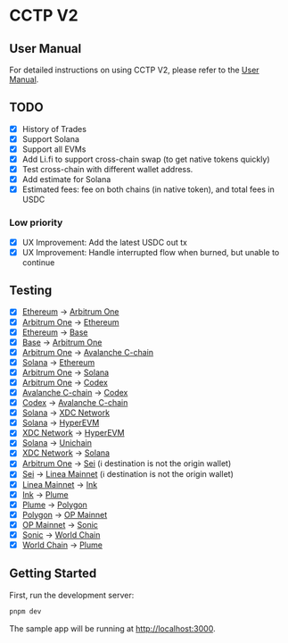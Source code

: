 # CCTP V2

## User Manual

For detailed instructions on using CCTP V2, please refer to the [User Manual](./USER_MANUAL.md).

## TODO

- [x] History of Trades
- [x] Support Solana
- [x] Support all EVMs
- [x] Add Li.fi to support cross-chain swap (to get native tokens quickly)
- [x] Test cross-chain with different wallet address.
- [x] Add estimate for Solana
- [x] Estimated fees: fee on both chains (in native token), and total fees in USDC

### Low priority

- [x] UX Improvement: Add the latest USDC out tx
- [x] UX Improvement: Handle interrupted flow when burned, but unable to continue

## Testing

- [x] [Ethereum](https://etherscan.io/tx/0x5e50464610d278bca8a964dfda03044748742604bff8d440a5270eb738a36aee) -> [Arbitrum One](https://arbiscan.io/tx/0x525bb17796a80c097df764064ce0059ec3e68f10792958a2527a623083cfc711)
- [x] [Arbitrum One](https://arbiscan.io/tx/0x0015acffe6f8e0c120bf56bdbd3a064ffdcad05ee731ad1a8b7b76c50cd862f4) -> [Ethereum](https://etherscan.io/tx/0x5b5d7509b8f9516759151028f7c2de1fb5ef475b2275d178e7eef08234d12625)
- [x] [Ethereum](https://etherscan.io/tx/0x6cb313683dbbb7ee60c92835143b9fb5eaf4a3ea7752025ea06e434c2d862154) -> [Base](https://basescan.org/tx/0x81d8574a2f15cbf8f81474ecd65d2a8b0c20f780dada74029717aac6057ada71)
- [x] [Base](https://etherscan.io/tx/0x96e82897a1e647912f22d694af2eb199771a665f285e2fc206b309446d822222) -> [Arbitrum One](https://arbiscan.io/tx/0x33e15db11a09f085e2e4edd4a30dd0070be263e333b02255a9e5d6621f3573e0)
- [x] [Arbitrum One](https://arbiscan.io/tx/0xe8d4963b303bcf013db1ca25a2b477a4e1e918c22a6b7beb67bc616e2a2ed331) -> [Avalanche C-chain](https://snowtrace.io/tx/0x691ece42a5a2c5f3abd14432566e953f8a698f93f2284229a7ffd1aa4f925538)
- [x] [Solana](https://solscan.io/tx/4R2towhLBA1ZeHrF91on42Zbbk4tVpG17Rs84dNKmtnJCSAFNNEFsyGFS4qFyuDvPiKDCTjKQ3Xf31s1gReacbK9) -> [Ethereum](https://etherscan.io/tx/0xc75c86866dcdaf036dc0c29cdc7a75f426d5883e483a778950275b8f09efbaee)
- [x] [Arbitrum One](https://arbiscan.io/tx/0xf268391db5671d5bc43c6c69d91cfe5b51dbb6583a78796e63493bccd6b80592) -> [Solana](https://solscan.io/tx/598Ateqej7eWpR9ndrdnbVY6ZSZWVoZqKSuLiVbjVhYsLnyUfwDcZA3tpMegMdeS9fnyH672PhTDuZi5QERhoHnc)
- [x] [Arbitrum One](https://arbiscan.io/tx/0xf08969b1e5b8df967f9495503b062bb0ca9bda210ed0e2d42c7fbd09156112bd) -> [Codex](https://explorer.codex.xyz/tx/0xf6a37dc84e2aeb286dc5c970d0ece7e4ecccc95c87cbbaf9b96c57cf5102929f)
- [x] [Avalanche C-chain](https://snowtrace.io/tx/0xfbae678dfd381dbc9073fda845227ef502f6819e99f8f431cdafe1534cd3b5a1) -> [Codex](https://explorer.codex.xyz/tx/0x76d2073a4852690dc7e6a08b9173b9bdc20414baaee215fa594624d5c1183088)
- [x] [Codex](https://explorer.codex.xyz/tx/0xbcacf0758cf52e24cf746bbb073b978cbdc7f5cc63fe2d65fe827a4626e5d3b9) -> [Avalanche C-chain](https://snowtrace.io/tx/0x00fa4f035d74435d9e4f90b6c1db9c7e81987555f98bcafef05f3578f407c086?chainid=43114)
- [x] [Solana](https://solscan.io/tx/3EKm4mPv9f5wXRHRgd6FmnJTsVFw3PuDz59Up7mcUJyAiyP1n5B4G27Z6u6dZrEbPZSMN28p8AmJLp6ikkBaWSiU) -> [XDC Network](https://xdcscan.com/tx/0xdcb5b531af46f787ae430c5e2b5b2f178e6b2e044df41c4c8d40be20445a6f96)
- [x] [Solana](https://solscan.io/tx/4d7WvDktAksFjCuVpx5SL7jX6Kq84G3kMN58S8AL1TPygXk19EAkAhcGwyF17NYw3yJ8JSLozLWiuUxVN33D6vX2) -> [HyperEVM](https://www.hyperscan.com//tx/0xb229422a308de76b19eb7148148d0fb4633be407217167fe0eba4574b39850e0)
- [x] [XDC Network](https://xdcscan.com/tx/0x721aa0cd02815c87abacac3700c538226bc5d9da239e96f96cda2ab0f7ea2e82) -> [HyperEVM](https://www.hyperscan.com//tx/0xf363dec94c706c24d3b08825e745c217ecbb628721c11019e723ee1cf01db875)
- [x] [Solana](https://solscan.io/tx/2LNqjhz67tKfg2oajTx7q3T2HvJHyFSyE7r62fMPBGzjUewQ32zhe2AD7fEArgedhD6gtuarW9zU2VMXLcr75E6r) -> [Unichain](https://uniscan.xyz/tx/0x88315ec25cdc0e10624e72e4132b79bf0ada4f957d2fad838b4cd44a14a4baea)
- [x] [XDC Network](https://xdcscan.com/tx/0x571e10241a8384e6f1537b71969c70a89dd99d23882b408e53da647b77848f81) -> [Solana](https://solscan.io/tx/3FNj1nsDFWRThkQ4JVvKrwasdd5V8YJ7aj6aV1ynQYHNJNxdkg5xS4qsJWwFf6XfUEVmyyM2P2NZVic5bdnRSKNy)
- [x] [Arbitrum One](https://arbiscan.io/tx/0xd0f49e0d13193fb91ee2c9ab5a42c71519dc1b3a84363e213f1b5f2934c51832) -> [Sei](https://seitrace.com/tx/0x3bf6ebe47e0635ede868806a2c94144ab2606d847235552ddf9b7760cf3db277) (ℹ️ destination is not the origin wallet)
- [x] [Sei](https://seitrace.com/tx/0x6ce19819699db1090b3502eed01244a506b1207fc55a6be8fb440c6e1fa011fc) -> [Linea Mainnet](https://lineascan.build/tx/0x88415f5b49f2f4c213cfd50afbd296bb028fb8880df1688d015f967a59a60e39) (ℹ️ destination is not the origin wallet)
- [x] [Linea Mainnet](https://lineascan.build/tx/0x80256167ff7193c49009e7ab4af27046a8ea5082f2d285546013fd42d0010631) -> [Ink](https://explorer.inkonchain.com/tx/0xf781960389401cc26defe3fcee4f06c3c938161a9db949fa3cef904b8ceea689)
- [x] [Ink](https://explorer.inkonchain.com/tx/0x433d5a46efc2944216dba70376e835fcd7d0a99f3b8a9cf52a865a3558bb13b8) -> [Plume](https://explorer.plume.org/tx/0xa8290d1e42c1ee2a4cec703de631ba969c553a5939ccbfb2ce9faa874f0507db)
- [x] [Plume](https://explorer.plume.org/tx/0xfe23bb1702943114b3ac56def5139aa85475ce57d78f82ff571c01f4040633ca) -> [Polygon](https://polygonscan.com/tx/0x3f3e3f2d36691d73b8c40cabe67e629c23f3fed4f5e01e08d4237cfd5f5664ff)
- [x] [Polygon](https://polygonscan.com/tx/0x3e21a0f71aa8d3a2ecc2434c7b643ce1f3f2eac4d1190d11a6c9ca026fb1877a) -> [OP Mainnet](https://optimistic.etherscan.io/tx/0x3b7cc5be8087a1334b5245b4b0068a03e9cf5d78cd5e99c5b6ab04d48f145651)
- [x] [OP Mainnet](https://optimistic.etherscan.io/tx/0x36510afdf1c06fdda0f3b44bafd2772d11a195f94a65eb09b34954ff01a05c12) -> [Sonic](https://sonicscan.org/tx/0xfbc76033021cd8f5223c7a3eaad63577c95e16f71cbce26b7a5c882967231254)
- [x] [Sonic](https://sonicscan.org/tx/0xf6ed409545f527621bd3d1dd4a80b2c1167bcfc6cc868a763ca174f080bb4098) -> [World Chain](https://worldscan.org/tx/0x99ea0cddf67d6ffd513d0f541f448c73812bbe84293496d4e357a946bc98b80c)
- [x] [World Chain](https://worldscan.org/tx/0x0de415094bdbc63e3c0c535e23a37bc608b05cee0f7cfc8e43fb4112201ff682) -> [Plume](https://explorer.plume.org/tx/0xefb2f7cdc88d80d9a7fa895607746e9327bad2bee349910cc867c34acb1de0b2)

## Getting Started

First, run the development server:

```bash
pnpm dev
```

The sample app will be running at [http://localhost:3000](http://localhost:3000).
